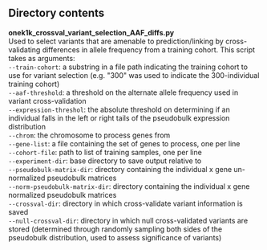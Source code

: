 ## Directory contents


**onek1k_crossval_variant_selection_AAF_diffs.py** </br>
Used to select variants that are amenable to prediction/linking by cross-validating differences in allele frequency from a training cohort. This script takes as arguments: </br>
`--train-cohort`: a substring in a file path indicating the training cohort to use for variant selection (e.g. "300" was used to indicate the 300-individual training cohort) </br>
`--aaf-threshold`: a threshold on the alternate allele frequency used in variant cross-validation </br>
`--expression-threshol`: the absolute threshold on determining if an individual falls in the left or right tails of the pseudobulk expression distribution </br>
`--chrom`: the chromosome to process genes from</br>
`--gene-list`: a file containing the set of genes to process, one per line</br>
`--cohort-file`: path to list of training samples, one per line</br>
`--experiment-dir`: base directory to save output relative to</br>
`--pseudobulk-matrix-dir`: directory containing the individual x gene un-normalized pseudobulk matrices</br>
`--norm-pseudobulk-matrix-dir`: directory containing the individual x gene normalized pseudobulk matrices</br>
`--crossval-dir`: directory in which cross-validate variant information is saved</br>
`--null-crossval-dir`: directory in which null cross-validated variants are stored (determined through randomly sampling both sides of the pseudobulk distribution, used to assess significance of variants)</br>


